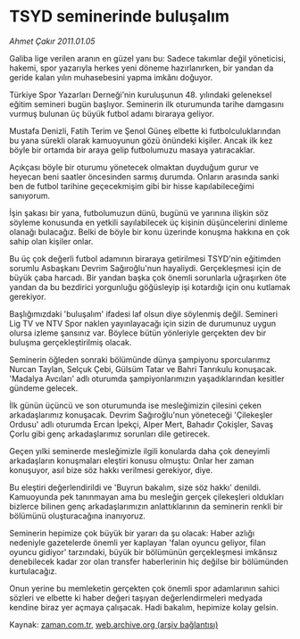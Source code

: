 # TSYD seminerinde buluşalım

*Ahmet Çakır 2011.01.05*

<td class="columnist-detail">
<p>Galiba lige verilen aranın en güzel yanı bu: Sadece takımlar değil yöneticisi, hakemi, spor yazarıyla herkes yeni döneme hazırlanırken, bir yandan da geride kalan yılın muhasebesini yapma imkânı doğuyor.</p>
<p>
<div id="haberMetinDiv">
<p>Türkiye Spor Yazarları Derneği'nin kuruluşunun 48. yılındaki geleneksel eğitim semineri bugün başlıyor. Seminerin ilk oturumunda tarihe damgasını vurmuş bulunan üç büyük futbol adamı biraraya geliyor.
<p>Mustafa Denizli, Fatih Terim ve Şenol Güneş elbette ki futbolculuklarından bu yana sürekli olarak kamuoyunun gözü önündeki kişiler. Ancak ilk kez böyle bir ortamda bir araya gelip futbolumuzu masaya yatıracaklar.
<p>Açıkçası böyle bir oturumu yönetecek olmaktan duyduğum gurur ve heyecan beni saatler öncesinden sarmış durumda. Onların arasında sanki ben de futbol tarihine geçecekmişim gibi bir hisse kapılabileceğimi sanıyorum.
<p>İşin şakası bir yana, futbolumuzun dünü, bugünü ve yarınına ilişkin söz söyleme konusunda en yetkili sayılabilecek üç kişinin düşüncelerini dinleme olanağı bulacağız. Belki de böyle bir konu üzerinde konuşma hakkına en çok sahip olan kişiler onlar.
<p>Bu üç çok değerli futbol adamının biraraya getirilmesi TSYD'nin eğitimden sorumlu Asbaşkanı Devrim Sağıroğlu'nun hayaliydi. Gerçekleşmesi için de büyük çaba harcadı. Bir yandan başka çok önemli sorunlarla uğraşırken öte yandan da bu bezdirici yorgunluğu göğüsleyip işi kotardığı için onu kutlamak gerekiyor.
<p>Başlığımızdaki 'buluşalım' ifadesi laf olsun diye söylenmiş değil. Semineri Lig TV ve NTV Spor naklen yayınlayacağı için sizin de durumunuz uygun olursa izleme şansınız var. Böylece bütün yönleriyle gerçekten dev bir buluşma gerçekleştirilmiş olacak.
<p>Seminerin öğleden sonraki bölümünde dünya şampiyonu sporcularımız Nurcan Taylan, Selçuk Çebi, Gülsüm Tatar ve Bahri Tanrıkulu konuşacak. 'Madalya Avcıları' adlı oturumda şampiyonlarımızın yaşadıklarından kesitler gündeme gelecek.
<p>İlk günün üçüncü ve son oturumunda ise mesleğimizin çilesini çeken arkadaşlarımız konuşacak. Devrim Sağıroğlu'nun yöneteceği 'Çilekeşler Ordusu' adlı oturumda Ercan İpekçi, Alper Mert, Bahadır Çokişler, Savaş Çorlu gibi genç arkadaşlarımız sorunları dile getirecek.
<p>Geçen yılki seminerde mesleğimizle ilgili konularda daha çok deneyimli arkadaşların konuşmaları eleştiri konusu olmuştu: Onlar her zaman konuşuyor, asıl bize söz hakkı verilmesi gerekiyor, diye.
<p>Bu eleştiri değerlendirildi ve 'Buyrun bakalım, size söz hakkı' denildi. Kamuoyunda pek tanınmayan ama bu mesleğin gerçek çilekeşleri oldukları bizlerce bilinen genç arkadaşlarımızın anlattıklarının da seminerin renkli bir bölümünü oluşturacağına inanıyoruz.
<p>Seminerin hepimize çok büyük bir yararı da şu olacak: Haber azlığı nedeniyle gazetelerde önemli yer kaplayan 'falan oyuncu geliyor, filan oyuncu gidiyor' tarzındaki, büyük bir bölümünün gerçekleşmesi imkânsız denebilecek kadar zor olan transfer haberlerinin hiç değilse bir bölümünden kurtulacağız.
<p>Onun yerine bu memleketin gerçekten çok önemli spor adamlarının sahici sözleri ve elbette ki haber değeri taşıyan değerlendirmeleri medyada kendine biraz yer açmaya çalışacak. Hadi bakalım, hepimize kolay gelsin. </p></p></p></p></p></p></p></p></p></p></p></p></div>
</p>
<a href="http://web.archive.org/web/20110111092240/mailto:a.cakir@zaman.com.tr">
</a></td>

Kaynak: [zaman.com.tr](http://zaman.com.tr/yazar.do?yazino=1074383), [web.archive.org (arşiv bağlantısı)](http://web.archive.org/web/20110111092240/http://www.zaman.com.tr:80/yazar.do?yazino=1074383)
